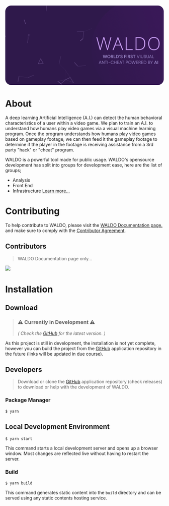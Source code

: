 
<p align="center">
  <img src="/static/img/WALDO-banner.png" alt="WALDO" href="https://waldo.vision"/>
</p>

# About
A deep learning Artificial Intelligence (A.I.) can detect the human behavioral characteristics of a user within a video game. We plan to train an A.I. to understand how humans play video games via a visual machine learning program. Once the program understands how humans play video games based on gameplay footage, we can then feed it the gameplay footage to determine if the player in the footage is receiving assistance from a 3rd party "hack" or "cheat" program. 

WALDO is a powerful tool made for public usage. WALDO's opensource development has split into groups for development ease, here are the list of groups;
- Analysis
- Front End
- Infrastructure
[Learn more...](https://waldo-vision.github.io/docs/)

# Contributing
To help contribute to WALDO, please visit the [WALDO Documentation page.](https://waldo-vision.github.io/docs/) and make sure to comply with the [Contributor Agreement](https://waldo-vision.github.io/docs/docs/contributing).

## Contributors
> WALDO Documentation page only...

<a href="https://github.com/waldo-vision/docs/graphs/contributors">
  <img src="https://contrib.rocks/image?repo=waldo-vision/docs" />
</a>

# Installation

## Download

> ### ⚠️ Currently in Development ⚠️
> *( Check the [GitHub](https://github.com/waldo-vision) for the latest version. )*

As this project is still in development, the installation is not yet complete, however you can build the project from the [GitHub](https://github.com/waldo-vision) application repository in the future (links will be updated in due course).


## Developers
> Download or clone the [GitHub](https://github.com/waldo-vision) application repository (check releases) to download or help with the development of WALDO.

### Package Manager
```shell
$ yarn
```

## Local Development Environment

```
$ yarn start
```

This command starts a local development server and opens up a browser window. Most changes are reflected live without having to restart the server.

### Build

```
$ yarn build
```

This command generates static content into the `build` directory and can be served using any static contents hosting service.

